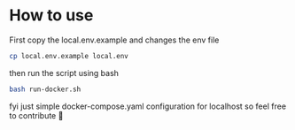# How to use

First copy the local.env.example and changes the env file

```sh
cp local.env.example local.env
```

then run the script using bash
```sh
bash run-docker.sh
```

fyi just simple docker-compose.yaml configuration for localhost so feel free to contribute 👋
